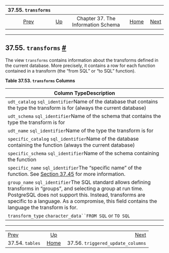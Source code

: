 

|               37.55. `transforms`               |                                                                    |                                    |                                                       |                                                                                     |
| :---------------------------------------------: | :----------------------------------------------------------------- | :--------------------------------: | ----------------------------------------------------: | ----------------------------------------------------------------------------------: |
| [Prev](infoschema-tables.html "37.54. tables")  | [Up](information-schema.html "Chapter 37. The Information Schema") | Chapter 37. The Information Schema | [Home](index.html "PostgreSQL 17devel Documentation") |  [Next](infoschema-triggered-update-columns.html "37.56. triggered_update_columns") |

***

## 37.55. `transforms` [#](#INFOSCHEMA-TRANSFORMS)

The view `transforms` contains information about the transforms defined in the current database. More precisely, it contains a row for each function contained in a transform (the “from SQL” or “to SQL” function).

**Table 37.53. `transforms` Columns**

| Column TypeDescription                                                                                                                                                                                                                                                             |
| ---------------------------------------------------------------------------------------------------------------------------------------------------------------------------------------------------------------------------------------------------------------------------------- |
| `udt_catalog` `sql_identifier`Name of the database that contains the type the transform is for (always the current database)                                                                                                                                                       |
| `udt_schema` `sql_identifier`Name of the schema that contains the type the transform is for                                                                                                                                                                                        |
| `udt_name` `sql_identifier`Name of the type the transform is for                                                                                                                                                                                                                   |
| `specific_catalog` `sql_identifier`Name of the database containing the function (always the current database)                                                                                                                                                                      |
| `specific_schema` `sql_identifier`Name of the schema containing the function                                                                                                                                                                                                       |
| `specific_name` `sql_identifier`The “specific name” of the function. See [Section 37.45](infoschema-routines.html "37.45. routines") for more information.                                                                                                                         |
| `group_name` `sql_identifier`The SQL standard allows defining transforms in “groups”, and selecting a group at run time. PostgreSQL does not support this. Instead, transforms are specific to a language. As a compromise, this field contains the language the transform is for. |
| `transform_type` `character_data``FROM SQL` or `TO SQL`                                                                                                                                                                                                                            |

***

|                                                 |                                                                    |                                                                                     |
| :---------------------------------------------- | :----------------------------------------------------------------: | ----------------------------------------------------------------------------------: |
| [Prev](infoschema-tables.html "37.54. tables")  | [Up](information-schema.html "Chapter 37. The Information Schema") |  [Next](infoschema-triggered-update-columns.html "37.56. triggered_update_columns") |
| 37.54. `tables`                                 |        [Home](index.html "PostgreSQL 17devel Documentation")       |                                                   37.56. `triggered_update_columns` |

